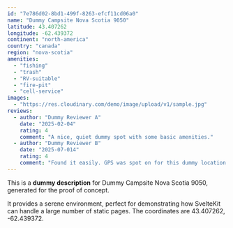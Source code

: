 ```yaml
---
id: "7e786d02-8bd1-499f-8263-efcf11cd06a0"
name: "Dummy Campsite Nova Scotia 9050"
latitude: 43.407262
longitude: -62.439372
continent: "north-america"
country: "canada"
region: "nova-scotia"
amenities:
  - "fishing"
  - "trash"
  - "RV-suitable"
  - "fire-pit"
  - "cell-service"
images:
  - "https://res.cloudinary.com/demo/image/upload/v1/sample.jpg"
reviews:
  - author: "Dummy Reviewer A"
    date: "2025-02-04"
    rating: 4
    comment: "A nice, quiet dummy spot with some basic amenities."
  - author: "Dummy Reviewer B"
    date: "2025-07-014"
    rating: 4
    comment: "Found it easily. GPS was spot on for this dummy location."
---
```


This is a **dummy description** for Dummy Campsite Nova Scotia 9050, generated for the proof of concept.

It provides a serene environment, perfect for demonstrating how SvelteKit can handle a large number of static pages. The coordinates are 43.407262, -62.439372.
